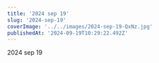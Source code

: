 ```yaml
---
title: '2024 sep 19'
slug: '2024-sep-19'
coverImage: '../../images/2024-sep-19-QxNz.jpg'
publishedAt: '2024-09-19T10:29:22.492Z'
---
```


2024 sep 19